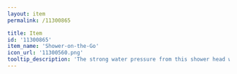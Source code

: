 ```yaml
---
layout: item
permalink: /11300865

title: Item
id: '11300865'
item_name: 'Shower-on-the-Go'
icon_url: '11300560.png'
tooltip_description: 'The strong water pressure from this shower head washes all your troubles away, plus the lint between your toes.'
---
```


